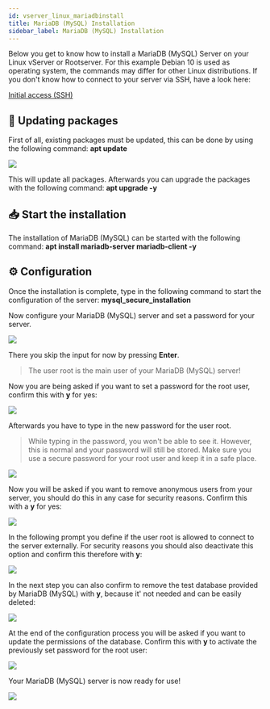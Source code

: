 ```yaml
---
id: vserver_linux_mariadbinstall
title: MariaDB (MySQL) Installation
sidebar_label: MariaDB (MySQL) Installation
---
```


Below you get to know how to install a MariaDB (MySQL) Server on your Linux vServer or Rootserver. For this example Debian 10 is used as operating system, the commands may differ for other Linux distributions. If you don't know how to connect to your server via SSH, have a look here:

[Initial access (SSH)](https://zap-hosting.com/guides/docs/de/vserver_linux_ssh/)

## 🔄 Updating packages

First of all, existing packages must be updated, this can be done by using the following command: **apt update**

![](https://screensaver01.zap-hosting.com/index.php/s/QSZQ8Rznwn8qqX5/preview)

This will update all packages. Afterwards you can upgrade the packages with the following command: **apt upgrade -y**


## 📥 Start the installation

The installation of MariaDB (MySQL) can be started with the following command: **apt install mariadb-server mariadb-client -y**


## ⚙️ Configuration

Once the installation is complete, type in the following command to start the configuration of the server: **mysql_secure_installation**

Now configure your MariaDB (MySQL) server and set a password for your server.

![](https://screensaver01.zap-hosting.com/index.php/s/wrD9zKSP3e7YYo7/preview)

There you skip the input for now by pressing **Enter**.

> The user root is the main user of your MariaDB (MySQL) server!

Now you are being asked if you want to set a password for the root user, confirm this with **y** for yes: 

![](https://screensaver01.zap-hosting.com/index.php/s/TQLtqioF665m4e3/preview)


Afterwards you have to type in the new password for the user root.


> While typing in the password, you won't be able to see it. However, this is normal and your password will still be stored. Make sure you use a secure 
> password for your root user and keep it in a safe place. 

![](https://screensaver01.zap-hosting.com/index.php/s/P5d4YFwzom2FF57/preview)

Now you will be asked if you want to remove anonymous users from your server, you should do this in any case for security reasons. Confirm this with a **y** for yes:

![](https://screensaver01.zap-hosting.com/index.php/s/a3yq3RE9Lijnnwr/preview)

In the following prompt you define if the user root is allowed to connect to the server externally. For security reasons you should also deactivate this option and confirm this therefore with **y**:

![](https://screensaver01.zap-hosting.com/index.php/s/y6W6Ddan6dJG7Ht/preview)

In the next step you can also confirm to remove the test database provided by MariaDB (MySQL) with **y**, because it' not needed and can be easily deleted:

![](https://screensaver01.zap-hosting.com/index.php/s/AGcABcXxGLgKP9N/preview)


At the end of the configuration process you will be asked if you want to update the permissions of the database. Confirm this with **y** to activate the previously set password for the root user:

![](https://screensaver01.zap-hosting.com/index.php/s/FgqdDbFmyBQZ9Ag/preview)


Your MariaDB (MySQL) server is now ready for use!

![](https://screensaver01.zap-hosting.com/index.php/s/Z54ek7W4sXeniJE/preview)
